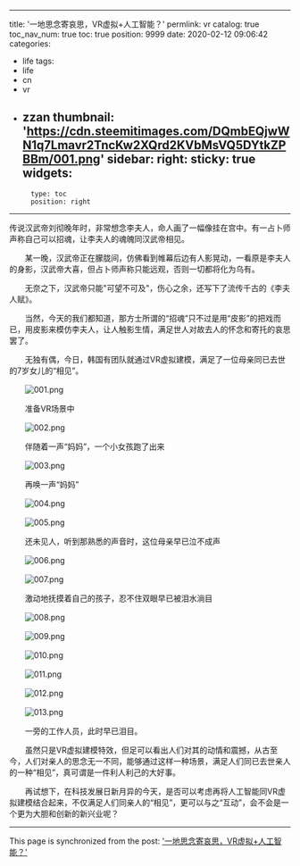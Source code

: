 
---
title: '一地思念寄哀思，VR虚拟+人工智能？'
permlink: vr
catalog: true
toc_nav_num: true
toc: true
position: 9999
date: 2020-02-12 09:06:42
categories:
- life
tags:
- life
- cn
- vr
- zzan
thumbnail: 'https://cdn.steemitimages.com/DQmbEQjwWN1q7Lmavr2TncKw2XQrd2KVbMsVQ5DYtkZPBBm/001.png'
sidebar:
    right:
        sticky: true
widgets:
    -
        type: toc
        position: right
---


传说汉武帝刘彻晚年时，非常想念李夫人，命人画了一幅像挂在宫中。有一占卜师声称自己可以招魂，让李夫人的魂魄同汉武帝相见。

　　某一晚，汉武帝正在朦胧间，仿佛看到帷幕后边有人影晃动，一看原是李夫人的身影，汉武帝大喜，但占卜师声称只能远观，否则一切都将化为乌有。

　　无奈之下，汉武帝只能"可望不可及"，伤心之余，还写下了流传千古的《李夫人赋》。

　　当然，今天的我们都知道，那方士所谓的“招魂”只不过是用“皮影”的把戏而已，用皮影来模仿李夫人，让人触影生情，满足世人对故去人的怀念和寄托的哀思罢了。

　　无独有偶，今日，韩国有团队就通过VR虚拟建模，满足了一位母亲同已去世的7岁女儿的“相见”。

　　![001.png](https://cdn.steemitimages.com/DQmbEQjwWN1q7Lmavr2TncKw2XQrd2KVbMsVQ5DYtkZPBBm/001.png)

　　准备VR场景中

　　![002.png](https://cdn.steemitimages.com/DQmRN6z7dxYvY1fGPb5z4CTvLfmjhhXw4GCpuJ2a5PAPfsF/002.png)

　　伴随着一声“妈妈”，一个小女孩跑了出来

　　![003.png](https://cdn.steemitimages.com/DQmXhebKFc5fGrANqyG4SwBdkXysZLKgGGL9fGwLHLYYryJ/003.png)

　　再唤一声“妈妈”

　　![004.png](https://cdn.steemitimages.com/DQmeBtPmbdvMxqaZJyDjYTMPt3LFawfgqVWChsUvmf2y6vY/004.png)

　　![005.png](https://cdn.steemitimages.com/DQmf4rPSkweETgVs3zLzFHjMZ7JAthhAdbgJwiB6isrbZMM/005.png)

　　还未见人，听到那熟悉的声音时，这位母亲早已泣不成声

　　![006.png](https://cdn.steemitimages.com/DQmeDxRNMtQ5c9q7XM5dGo26ncPy72Wmph484UcxxT45bWT/006.png)

　　![007.png](https://cdn.steemitimages.com/DQmTQJSM9JV8vgc41cCB1XKFgcfY41VLcZ9jX44ZjsV48wr/007.png)

　　激动地抚摸着自己的孩子，忍不住双眼早已被泪水淌目

　　![008.png](https://cdn.steemitimages.com/DQmdsSeKFmHBXVCMJT9CAgQBwDd5PJ3UDnuqb7UtefSrWkN/008.png)

　　![009.png](https://cdn.steemitimages.com/DQmeKUTr26ufCv52ZszBvRhcstJYbKWRojpGFhhCt6Uk8id/009.png)

　　![010.png](https://cdn.steemitimages.com/DQmSv7JMrjdnHQMH5ttcU92y4P3t7KMohdV7ZqvGH7PQyxw/010.png)

　　![011.png](https://cdn.steemitimages.com/DQmTgWKhja1kUoEZzzMnZjaouJNg23K5haTvxruxfMBK2Ns/011.png)

　　![012.png](https://cdn.steemitimages.com/DQmbQrNnvUN6stbu5yazBQHZroSL94TbFSMmDiVj6mHxp46/012.png)

　　![013.png](https://cdn.steemitimages.com/DQmUbgMhW62HpSMrEUAZTuAwYKb9DdPLYfCVZvhffHJ7H92/013.png)

　　一旁的工作人员，此时早已泪目。

　　虽然只是VR虚拟建模特效，但足可以看出人们对其的动情和震撼，从古至今，人们对亲人的思念无一不同，能够通过这样一种场景，满足人们同已去世亲人的一种“相见”，真可谓是一件利人利己的大好事。

　　再试想下，在科技发展日新月异的今天，是否可以考虑再将人工智能同VR虚拟建模结合起来，不仅满足人们同亲人的“相见”，更可以与之“互动”，会不会是一个更为大胆和创新的新兴业呢？

- - -

This page is synchronized from the post: ['一地思念寄哀思，VR虚拟+人工智能？'](https://steemit.com/@rivalhw/vr)

